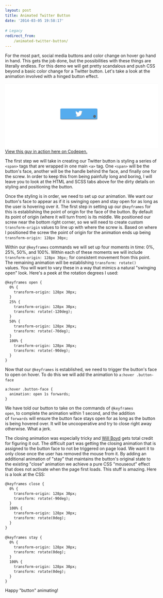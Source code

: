 ```yaml
---
layout: post
title: Animated Twitter Button
date: '2014-03-05 19:58:17'

# Legacy
redirect_from:
    /animated-twitter-button/
---
```


For the most part, social media buttons and color change on hover go hand in hand. This gets the job done, but the possibilities with these things are literally endless. For this demo we will get pretty scandalous and push CSS beyond a basic color change for a Twitter button. Let's take a look at the animation involved with a hinged button effect.

![alt](/content/2014/Mar/Screen_Shot_2014_03_07_at_11_24_46_AM.png)
[View this guy in action here on Codepen.](http://codepen.io/jonitrythall/pen/rajGL)

The first step we will take in creating our Twitter button is styling a series of <code>&lt;span&gt;</code> tags that are wrapped in one main <code>&lt;a&gt;</code> tag. One <code>&lt;span&gt;</code> will be the button's face, another will be the handle behind the face, and finally one for the screw. In order to keep this from being painfully long and boring, I will leave you to look at the HTML and SCSS tabs above for the dirty details on styling and positioning the button.

Once the styling is in order, we need to set up our animation. We want our button's face to appear as if it is swinging open and stay open for as long as the user is hovering over it. The first step in setting up our <code>@keyframes</code> for this is establishing the point of origin for the face of the button. By default its point of origin (where it will turn from) is its middle. We positioned our screw near the bottom right corner, so we will need to create custom <code>transform-origin</code> values to line up with where the screw is. Based on where I positioned the screw the point of origin for the animation ends up being <code>transform-origin: 128px 30px;</code>

Within our <code>@keyframes</code> commands we will set up four moments in time: 0%, 25%, 50%, and 100%. Within each of these moments we will include <code>transform-origin: 128px 30px;</code> for consistent movement from this point. The remaining animation will be establishing <code>transform: rotate()</code> values. You will want to vary these in a way that mimics a natural "swinging open" look. Here's a peek at the rotation degrees I used:

    @keyframes open {
      0% {
        transform-origin: 128px 30px;
      }
      25% {
        transform-origin: 128px 30px;
        transform: rotate(-120deg);
      }
      50% {
        transform-origin: 128px 30px;
        transform: rotate(-70deg);
      }
      100% {
        transform-origin: 128px 30px;
        transform: rotate(-90deg);
      }
    }

Now that our <code>@keyframes</code> is established, we need to trigger the button's face to open on hover. To do this we will add the animation to <code>a:hover .button-face</code>

    a:hover .button-face {
      animation: open 1s forwards;
    }

We have told our button to take on the commands of <code>@keyframes open</code>, to complete the animation within 1 second, and the addition of <code>forwards</code> will ensure the button face stays open for as long as the button is being hovered over. It will be uncooperative and try to close right away otherwise. What a jerk.

The closing animation was especially tricky and <a href="http://codersblock.com/">Will Boyd</a> gets total credit for figuring it out. The difficult part was getting the closing animation that is assigned to the button face to not be triggered on page load. We want it to only close once the user has removed the mouse from it. By adding an additional animation of "stay" that maintains the button's original state to the existing "close" animation we achieve a pure CSS "mouseout" effect that does not activate when the page first loads. This stuff is amazing. Here is a look at the CSS:
<pre><code>@keyframes close {
  0% {
    transform-origin: 128px 30px;
    transform: rotate(-90deg);
  }
  100% {
    transform-origin: 128px 30px;
    transform: rotate(0deg);
  }
}

@keyframes stay {
  0% {
    transform-origin: 128px 30px;
    transform: rotate(0deg);
  }
  100% {
    transform-origin: 128px 30px;
    transform: rotate(0deg);
  }
}</code></pre>

Happy "button" animating!
